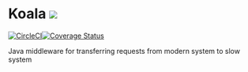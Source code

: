 # Koala ![](https://res.cloudinary.com/digf90pwi/image/upload/c_scale,h_28/v1525442687/icons8-koala-filled-100_ootlj9.png)

[![CircleCI](https://circleci.com/gh/Soontao/Koala/tree/master.svg?style=shield)](https://circleci.com/gh/Soontao/Koala/tree/master)[![Coverage Status](https://coveralls.io/repos/github/Soontao/Koala/badge.svg?branch=master)](https://coveralls.io/github/Soontao/Koala?branch=master)

Java middleware for transferring requests from modern system to slow system
